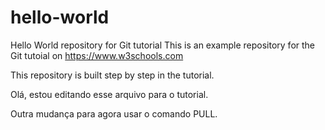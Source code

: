 # hello-world
Hello World repository for Git tutorial
This is an example repository for the Git tutoial on https://www.w3schools.com

This repository is built step by step in the tutorial.

Olá, estou editando esse arquivo para o tutorial. 

Outra mudança para agora usar o comando PULL.
